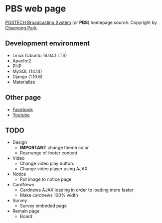 # PBS web page

[POSTECH Broadcasting System](http://pbs.postech.ac.kr:9999) (or **PBS**) homepage source. 
Copyright by [Chaeyong Park](https://www.facebook.com/profile.php?id=100003164601567).  

## Development environment

* Linux (Ubuntu 16.04.1 LTS) 
* Apache2 
* PHP
* MySQL (14.14)
* Django (1.10.6)
* Materialize

## Other page

* [Facebook](https://www.facebook.com/postechpbs)
* [Youtube](https://www.youtube.com/channel/UC0l7--B5331jo2WwX1avPOg)

## TODO

* Design
	* **IMPORTANT** change theme color
	* Rearrange of footer content
* Video
	* Change video play button.
	* Change video player using AJAX
* Notice
	* Put image to notice page
* CardNews
	* Cardnews AJAX loading in order to loading more faster
	* Make cardnews 100% width
* Survey
	* Survey embeded page
* Remain page
	* Board
